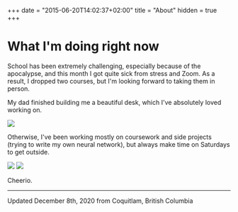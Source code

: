 +++
date = "2015-06-20T14:02:37+02:00"
title = "About"
hidden = true
+++

# What I'm doing right now

School has been extremely challenging, especially because of the apocalypse, and this month I got quite sick from stress and Zoom. As a result, I dropped two courses, but I'm looking forward to taking them in person.

My dad finished building me a beautiful desk, which I've absolutely loved working on.

![](now/desk.jpeg)

Otherwise, I've been working mostly on coursework and side projects (trying to write my own neural network), but always make time on Saturdays to get outside.

![](now/hollyburn.jpeg)
![](now/hollyburn-2.jpeg)


Cheerio.

---

Updated December 8th, 2020 from Coquitlam, British Columbia
